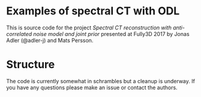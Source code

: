 Examples of spectral CT with ODL
================================

This is source code for the project *Spectral CT reconstruction with anti-correlated noise model and joint prior* presented at Fully3D 2017 by Jonas Adler (@adler-j) and Mats Persson.

Structure
=========

The code is currently somewhat in schrambles but a cleanup is underway. If you have any questions please make an issue or contact the authors.
